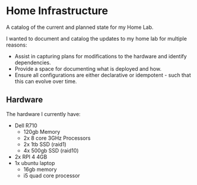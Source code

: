 # Home Infrastructure
A catalog of the current and planned state for my Home Lab.

I wanted to document and catalog the updates to my home lab for multiple reasons:
- Assist in capturing plans for modifications to the hardware and identify dependencies. 
- Provide a space for documenting what is deployed and how.
- Ensure all configurations are either declarative or idempotent - such that this can evolve over time.

## Hardware 
The hardware I currently have:
- Dell R710
  - 120gb Memory
  - 2x 8 core 3GHz Processors
  - 2x 1tb SSD (raid1)
  - 4x 500gb SSD (raid10)
- 2x RPI 4 4GB
- 1x ubuntu laptop
  - 16gb memory
  - i5 quad core processor



